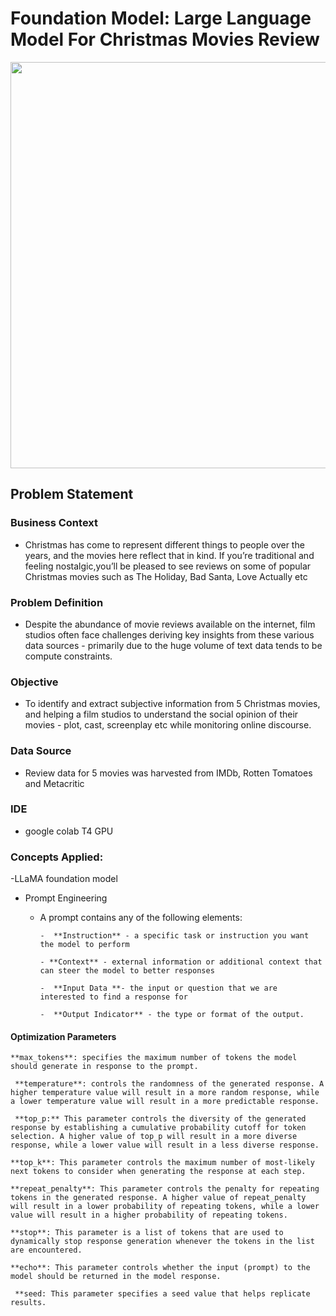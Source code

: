 # Foundation Model: Large Language Model For Christmas Movies Review

<center><p float="center">
  <img src="https://www.wfla.com/wp-content/uploads/sites/71/2019/12/CHRISTMAS-MOVIES-2.jpg?w=876&h=493&crop=1" width=650/>
</p></center>

## Problem Statement

### Business Context
- Christmas has come to represent different things to people over the years, and the movies here reflect that in kind. If you’re traditional and feeling nostalgic,you’ll be pleased to see reviews on some of popular Christmas movies such as The Holiday, Bad Santa, Love Actually etc
### Problem Definition
- Despite the abundance of movie reviews available on the internet, film studios often face challenges deriving key insights from these various data sources - primarily due to the huge volume of text data tends to be compute constraints.
### Objective
- To identify and extract subjective information from 5 Christmas movies, and helping a film studios to understand the social opinion of their movies - plot, cast, screenplay etc while monitoring online discourse.
### Data Source
 - Review data for 5 movies was harvested from IMDb, Rotten Tomatoes and Metacritic

### IDE
- google colab T4 GPU

### Concepts Applied:
-LLaMA foundation model
- Prompt Engineering
  - A prompt contains any of the following elements:

        -  **Instruction** - a specific task or instruction you want the model to perform

        - **Context** - external information or additional context that can steer the model to better responses

        -  **Input Data **- the input or question that we are interested to find a response for

        -  **Output Indicator** - the type or format of the output.

#### Optimization Parameters 

    **max_tokens**: specifies the maximum number of tokens the model should generate in response to the prompt.

     **temperature**: controls the randomness of the generated response. A higher temperature value will result in a more random response, while a lower temperature value will result in a more predictable response.

     **top_p:** This parameter controls the diversity of the generated response by establishing a cumulative probability cutoff for token selection. A higher value of top_p will result in a more diverse response, while a lower value will result in a less diverse response.

    **top_k**: This parameter controls the maximum number of most-likely next tokens to consider when generating the response at each step.

    **repeat_penalty**: This parameter controls the penalty for repeating tokens in the generated response. A higher value of repeat_penalty will result in a lower probability of repeating tokens, while a lower value will result in a higher probability of repeating tokens.

    **stop**: This parameter is a list of tokens that are used to dynamically stop response generation whenever the tokens in the list are encountered.

    **echo**: This parameter controls whether the input (prompt) to the model should be returned in the model response.

     **seed: This parameter specifies a seed value that helps replicate results.
